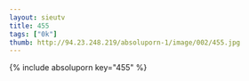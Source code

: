 ```yaml
--- 
layout: sieutv
title: 455
tags: ["0k"]
thumb: http://94.23.248.219/absoluporn-1/image/002/455.jpg
---
```

{% include absoluporn key="455" %} 
